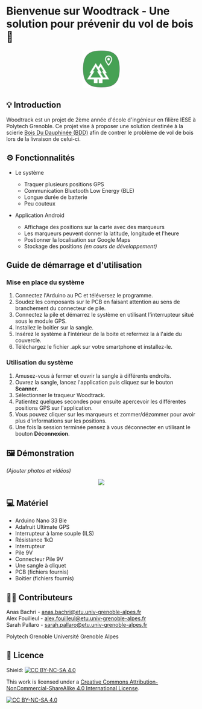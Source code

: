 # Bienvenue sur Woodtrack - Une solution pour prévenir du vol de bois🌳

<p align="center">
  <img src="Images/Logo.png" width="100">
</a>

  </p>

## 💡 Introduction

Woodtrack est un projet de 2ème année d'école d'ingénieur en filière IESE à Polytech Grenoble. Ce projet vise à proposer une solution destinée à la scierie [Bois Du Dauphinée (BDD)](https://www.scierie-bdd.com/) afin de contrer le problème de vol de bois lors de la livraison de celui-ci.

## ⚙️ Fonctionnalités
- Le système
  - Traquer plusieurs positions GPS
  - Communication Bluetooth Low Energy (BLE)
  - Longue durée de batterie
  - Peu couteux

- Application Android
  - Affichage des positions sur la carte avec des marqueurs
  - Les marqueurs peuvent donner la latitude, longitude et l'heure
  - Postionner la localisation sur Google Maps
  - Stockage des positions *(en cours de développement)*

## Guide de démarrage et d'utilisation

### Mise en place du système

1. Connectez l'Arduino au PC et téléversez le programme.
2. Soudez les composants sur le PCB en faisant attention au sens de branchement du connecteur de pile.
3. Connectez la pile et démarrez le système en utilisant l'interrupteur situé sous le module GPS.
4. Installez le boitier sur la sangle.
5. Insérez le système à l'intérieur de la boite et refermez la à l'aide du couvercle.
6. Téléchargez le fichier .apk sur votre smartphone et installez-le.

### Utilisation du système
1. Amusez-vous à fermer et ouvrir la sangle à différents endroits.
2. Ouvrez la sangle, lancez l'application puis cliquez sur le bouton **Scanner**.
3. Sélectionner le traqueur Woodtrack.
4. Patientez quelques secondes pour ensuite apercevoir les différentes positions GPS sur l'application.
5. Vous pouvez cliquer sur les marqueurs et zommer/dézommer pour avoir plus d'informations sur les positions.
6. Une fois la session terminée pensez à vous déconnecter en utilisant le bouton **Déconnexion**.

## 🖼️ Démonstration

*(Ajouter photos et vidéos)*
<p align="center">
  <img src="Images/Demo.png" width="100">
</a>

## 💻 Matériel

- Arduino Nano 33 Ble
- Adafruit Ultimate GPS
- Interrupteur à lame souple (ILS)
- Résistance 1kΩ
- Interrupteur 
- Pile 9V
- Connecteur Pile 9V
- Une sangle à cliquet
- PCB (fichiers fournis)
- Boitier (fichiers fournis)

## 🧑‍💻 Contributeurs

Anas Bachri - [anas.bachri@etu.univ-grenoble-alpes.fr](mailto:anas.bachri@etu.univ-grenoble-alpes.fr)<br>
Alex Fouilleul - [alex.fouilleul@etu.univ-grenoble-alpes.fr](mailto:alex.fouilleul@etu.univ-grenoble-alpes.fr)<br>
Sarah Pallaro - [sarah.pallaro@etu.univ-grenoble-alpes.fr](mailto:sarah.pallaro@etu.univ-grenoble-alpes.fr)<br>

Polytech Grenoble 
Université Grenoble Alpes

## 📝 Licence

Shield: [![CC BY-NC-SA 4.0][cc-by-nc-sa-shield]][cc-by-nc-sa]

This work is licensed under a
[Creative Commons Attribution-NonCommercial-ShareAlike 4.0 International License][cc-by-nc-sa].

[![CC BY-NC-SA 4.0][cc-by-nc-sa-image]][cc-by-nc-sa]

[cc-by-nc-sa]: http://creativecommons.org/licenses/by-nc-sa/4.0/
[cc-by-nc-sa-image]: https://licensebuttons.net/l/by-nc-sa/4.0/88x31.png
[cc-by-nc-sa-shield]: https://img.shields.io/badge/License-CC%20BY--NC--SA%204.0-lightgrey.svg
